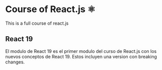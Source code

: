 # Course of React.js ⚛️

This is a full course of react.js

## React 19

El modulo de React 19 es el primer modulo del curso de React.js con los nuevos conceptos de React 19. Estos incluyen una version con breaking changes.
